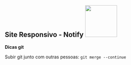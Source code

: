 <nav>
  <h1>Site Responsivo - Notify  <img src="https://ftp.mastertech.com.br/Nginx-Fancyindex-Theme/Nginx-Fancyindex-Theme-light/estacao-logo.png"  width="100"  /></h1>
</nav>

**Dicas git**

Subir git junto com outras pessoas: `git merge --continue` 
